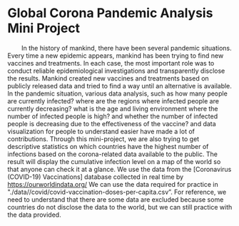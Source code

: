 # Global Corona Pandemic Analysis Mini Project

&nbsp; &nbsp; &nbsp; &nbsp; In the history of mankind, there have been several pandemic situations.
Every time a new epidemic appears, mankind has been trying to find new vaccines and treatments. In each case, the most important role was to conduct reliable epidemiological investigations and transparently disclose the results.
Mankind created new vaccines and treatments based on publicly released data and tried to find a way until an alternative is available.
In the pandemic situation, various data analysis, such as how many people are currently infected? where are the regions where infected people are currently decreasing? what is the age and living environment where the number of infected people is high? and whether the number of infected people is decreasing due to the effectiveness of the vaccine? and data visualization for people to understand easier have ​made a lot of contributions.
Through this mini-project, we are also trying to get descriptive statistics on which countries have the highest number of infections based on the corona-related data available to the public.
The result will display the cumulative infection level on a map of the world so that anyone can check it at a glance.
We use the data from the [Coronavirus (COVID-19) Vaccinations] database collected in real time by https://ourworldindata.org/
We can use the data required for practice in "./data//covid/covid-vaccination-doses-per-capita.csv”.
For reference, we need to understand that there are some data are excluded because some countries do not disclose the data to the world, but we can still practice with the data provided.
